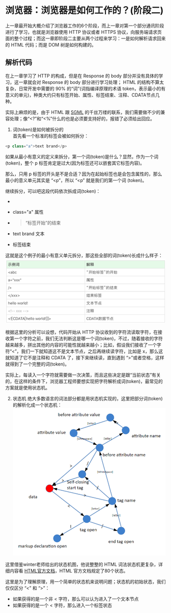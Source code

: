 # 浏览器：浏览器是如何工作的？(阶段二)

上一章最开始大概介绍了浏览器工作的6个阶段，而上一章对第一个部分通讯阶段进行了学习，也就是浏览器使用 HTTP 协议或者 HTTPS 协议，向服务端请求页面的整个过程；而这一章即阶段二主要从两个过程来学习：一是如何解析请求回来的 HTML 代码；而是 DOM 树是如何构建的。  
  
## 解析代码

在上一章学习了 HTTP 的构成，但是在 Response 的 body 部分并没有具体的学习，这一章就会对 Response 的 body 部分进行学习处理； HTML 的结构不算太复杂，日常开发中需要的 90% 的“词”(词指编译原理的术语 token，表示最小的有意义的单元)，种类大约只有标签开始、属性、标签结束、注释、CDATA节点几种。  
  
实际上麻烦的是，由于 HTML 跟 [SGML](https://wiki.mbalib.com/wiki/SGML) 的千丝万缕的联系，我们需要做不少的兼容处理；像“<?”和“<%”什么的也是必须要支持好的，报错了必须给出回应。  
  
1. 词(token)是如何被拆分的  
首先看一个标准的标签会被如何拆分：

``` javascript
<p class="a">text brand</p>
```

如果从最小有意义的定义来拆分，第一个词(token)是什么？显然，作为一个词(token)，整个 p 标签肯定是过大(因为标签还可以嵌套其它标签内容)。  
  
那么，只用 p 标签的开头是不是合适？因为在起始标签也是会包含属性的，那么最小的意义单元其实是 “<p”，所以 “<p” 就是我们的第一个词 (token)。  
  
继续拆分，可以吧这段代码依次拆成词(token)：

- <p “标签开始”的开始
- class="a" 属性
- > “标签开始”的结束
- text brand 文本
- </p> 标签结束

这就是这个例子的最小有意义单元拆分，那这些全部的词(token)长成什么样子：  
![词(token)](./images/31-1.png)  
  
根据这里的分析可以设想，代码开始从 HTTP 协议收到的字符流读取字符，在接收第一个字符之前，我们无法判断这是哪一个词(token)，不过，随着接收的字符越来越多，拼出其他的内容的可能性就越来越小；比如，假设我们接收了一个字符“<”，我们一下就知道这不是文本节点，之后再继续读字符，比如是 x，那么这就知道了它不是注释和 CDATA 了，接下来继续读，直到遇到 “>”或者空格，这样就得到了一个完整的词(token)。  
  
实际上，每读入一个字符就需要做一次决策，而且这些决定是跟“当前状态”有关的，在这样的条件下，浏览器工程师要想实现把字符解析成词(token)，最常见的方案就是使用状态机。  

2. 状态机
绝大多数语言的词法部分都是用状态机实现的，这里把部分词(token)的解析化成一个状态机：  
![词解析状态机](./images/31-2.png)  
  
这里借鉴winter老师给出的状态机图，他说整整的 HTML 词法状态机更复杂，详细内容看 [HTML官方文档](https://html.spec.whatwg.org/multipage/parsing.html#tokenization)，HTML 官方文档规定了80个状态。  
  
这里是为了理解原理，用一个简单的状态机来说明问题；状态机的初始状态，我们仅仅区分 “<” 和 “>”：

- 如果获得的是一个非 < 字符，那么可以认为进入了一个文本节点
- 如果获得的是一个 < 字符，那么进入一个标签状态